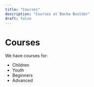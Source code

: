 ```yaml
---
title: "Courses"
description: "Courses at Backa Boulder"
draft: false
---
```


# Courses

We have courses for:

- Children
- Youth
- Beginners
- Advanced
